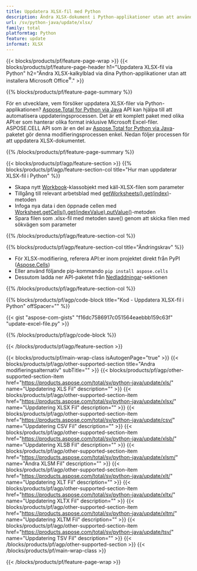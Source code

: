 ```yaml
---
title: Uppdatera XLSX-fil med Python
description: Ändra XLSX-dokument i Python-applikationer utan att använda Microsoft Excel. 
url: /sv/python-java/update/xlsx/
family: total
platformtag: Python
feature: update
informat: XLSX
---
```

{{< blocks/products/pf/feature-page-wrap >}}
{{< blocks/products/pf/feature-page-header h1="Uppdatera XLSX-fil via Python" h2="Ändra XLSX-kalkylblad via dina Python-applikationer utan att installera Microsoft Office<sup>&reg;</sup>." >}}

{{% blocks/products/pf/feature-page-summary %}}

För en utvecklare, vem försöker uppdatera XLSX-filer via Python-applikationen? [Aspose.Total for Python via Java](https://products.aspose.com/total/python-java/) API kan hjälpa till att automatisera uppdateringsprocessen. Det är ett komplett paket med olika API:er som hanterar olika format inklusive Microsoft Excel-filer. ASPOSE.CELL API som är en del av [Aspose.Total for Python via Java](https://products.aspose.com/total/python-java/)-paketet gör denna modifieringsprocessen enkel. Nedan följer processen för att uppdatera XLSX-dokumentet.

{{% /blocks/products/pf/feature-page-summary %}}

{{< blocks/products/pf/agp/feature-section >}}
{{% blocks/products/pf/agp/feature-section-col title="Hur man uppdaterar XLSX-fil i Python" %}}

- Skapa nytt [Workbook](https://reference.aspose.com/cells/python-java/asposecells.api/Workbook)-klassobjekt med käll-XLSX-filen som parameter
- Tillgång till relevant arbetsblad med [getWorksheets().get(index)](https://reference.aspose.com/cells/python/asposecells.api/workbook#Worksheets)-metoden
- Infoga nya data i den öppnade cellen med [Worksheet.getCells().get(indexValue).putValue()](https://reference.aspose.com/cells/python/asposecells.api/worksheet#Cells)-metoden
- Spara filen som .xlsx-fil med metoden save() genom att skicka filen med sökvägen som parameter

{{% /blocks/products/pf/agp/feature-section-col %}}

{{% blocks/products/pf/agp/feature-section-col title="Ändringskrav" %}}

- För XLSX-modifiering, referera API:er inom projektet direkt från PyPI ([Aspose.Cells](https://pypi.org/project/aspose-cells/))
- Eller använd följande pip-kommando ```pip install aspose.cells``` 
- Dessutom ladda ner API-paketet från [Nedladdningar](https://downloads.aspose.com/cells/python-java)-sektionen

{{% /blocks/products/pf/agp/feature-section-col %}}

{{% blocks/products/pf/agp/code-block title="Kod - Uppdatera XLSX-fil i Python" offSpacer="" %}}

{{< gist "aspose-com-gists" "f16dc7586917c051564eaebbb159c63f" "update-excel-file.py" >}}

{{% /blocks/products/pf/agp/code-block %}}

{{< /blocks/products/pf/agp/feature-section >}}

{{< blocks/products/pf/main-wrap-class isAutogenPage="true" >}}
{{< blocks/products/pf/agp/other-supported-section title="Andra modifieringsalternativ" subTitle="" >}}
{{< blocks/products/pf/agp/other-supported-section-item href="https://products.aspose.com/total/sv/python-java/update/xls/" name="Uppdatering XLS Fil" description="" >}}
{{< blocks/products/pf/agp/other-supported-section-item href="https://products.aspose.com/total/sv/python-java/update/xlsx/" name="Uppdatering XLSX Fil" description="" >}}
{{< blocks/products/pf/agp/other-supported-section-item href="https://products.aspose.com/total/sv/python-java/update/csv/" name="Uppdatering CSV Fil" description="" >}}
{{< blocks/products/pf/agp/other-supported-section-item href="https://products.aspose.com/total/sv/python-java/update/xlsb/" name="Uppdatering XLSB Fil" description="" >}}
{{< blocks/products/pf/agp/other-supported-section-item href="https://products.aspose.com/total/sv/python-java/update/xlsm/" name="Ändra XLSM Fil" description="" >}}
{{< blocks/products/pf/agp/other-supported-section-item href="https://products.aspose.com/total/sv/python-java/update/xlt/" name="Uppdatering XLT Fil" description="" >}}
{{< blocks/products/pf/agp/other-supported-section-item href="https://products.aspose.com/total/sv/python-java/update/xltx/" name="Uppdatering XLTX Fil" description="" >}}
{{< blocks/products/pf/agp/other-supported-section-item href="https://products.aspose.com/total/sv/python-java/update/xltm/" name="Uppdatering XLTM Fil" description="" >}}
{{< blocks/products/pf/agp/other-supported-section-item href="https://products.aspose.com/total/sv/python-java/update/tsv/" name="Uppdatering TSV Fil" description="" >}}
{{< /blocks/products/pf/agp/other-supported-section >}}
{{< /blocks/products/pf/main-wrap-class >}}

{{< /blocks/products/pf/feature-page-wrap >}}
